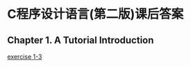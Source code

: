 # C程序设计语言(第二版)课后答案

## Chapter 1. A Tutorial Introduction

[exercise 1-3](exercise/chapter1-A-Tutorial-Introduction/exercise-1-3.c)  